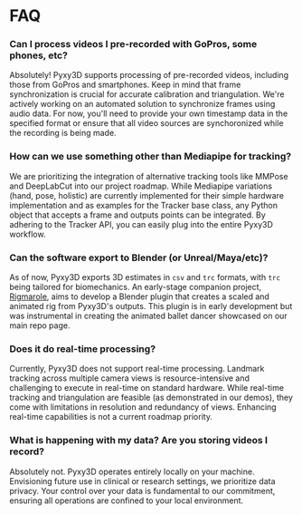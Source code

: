 # FAQ

### Can I process videos I pre-recorded with GoPros, some phones, etc?

Absolutely! Pyxy3D supports processing of pre-recorded videos, including those from GoPros and smartphones. Keep in mind that frame synchronization is crucial for accurate calibration and triangulation. We're actively working on an automated solution to synchronize frames using audio data. For now, you'll need to provide your own timestamp data in the specified format or ensure that all video sources are synchoronized while the recording is being made.

### How can we use something other than Mediapipe for tracking?

We are prioritizing the integration of alternative tracking tools like MMPose and DeepLabCut into our project roadmap. While Mediapipe variations (hand, pose, holistic) are currently implemented for their simple hardware implementation and as examples for the Tracker base class, any Python object that accepts a frame and outputs points can be integrated. By adhering to the Tracker API, you can easily plug into the entire Pyxy3D workflow.

### Can the software export to Blender (or Unreal/Maya/etc)?

As of now, Pyxy3D exports 3D estimates in `csv` and `trc` formats, with `trc` being tailored for biomechanics. An early-stage companion project, [Rigmarole](https://github.com/mprib/rigmarole), aims to develop a Blender plugin that creates a scaled and animated rig from Pyxy3D's outputs. This plugin is in early development but was instrumental in creating the animated ballet dancer showcased on our main repo page.

### Does it do real-time processing?

Currently, Pyxy3D does not support real-time processing. Landmark tracking across multiple camera views is resource-intensive and challenging to execute in real-time on standard hardware. While real-time tracking and triangulation are feasible (as demonstrated in our demos), they come with limitations in resolution and redundancy of views. Enhancing real-time capabilities is not a current roadmap priority.

### What is happening with my data? Are you storing videos I record?

Absolutely not. Pyxy3D operates entirely locally on your machine. Envisioning future use in clinical or research settings, we prioritize data privacy. Your control over your data is fundamental to our commitment, ensuring all operations are confined to your local environment.
